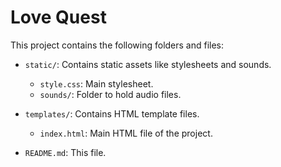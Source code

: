 
# Love Quest

This project contains the following folders and files:

- `static/`: Contains static assets like stylesheets and sounds.
  - `style.css`: Main stylesheet.
  - `sounds/`: Folder to hold audio files.

- `templates/`: Contains HTML template files.
  - `index.html`: Main HTML file of the project.

- `README.md`: This file.
